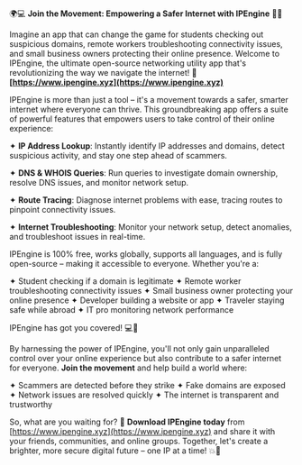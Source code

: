 🌍💻 **Join the Movement: Empowering a Safer Internet with IPEngine** 📡🔥

Imagine an app that can change the game for students checking out suspicious domains, remote workers troubleshooting connectivity issues, and small business owners protecting their online presence. Welcome to IPEngine, the ultimate open-source networking utility app that's revolutionizing the way we navigate the internet! 🔭 **[https://www.ipengine.xyz](https://www.ipengine.xyz)**

IPEngine is more than just a tool – it's a movement towards a safer, smarter internet where everyone can thrive. This groundbreaking app offers a suite of powerful features that empowers users to take control of their online experience:

✦ **IP Address Lookup**: Instantly identify IP addresses and domains, detect suspicious activity, and stay one step ahead of scammers.

✦ **DNS & WHOIS Queries**: Run queries to investigate domain ownership, resolve DNS issues, and monitor network setup.

✦ **Route Tracing**: Diagnose internet problems with ease, tracing routes to pinpoint connectivity issues.

✦ **Internet Troubleshooting**: Monitor your network setup, detect anomalies, and troubleshoot issues in real-time.

IPEngine is 100% free, works globally, supports all languages, and is fully open-source – making it accessible to everyone. Whether you're a:

✦ Student checking if a domain is legitimate
✦ Remote worker troubleshooting connectivity issues
✦ Small business owner protecting your online presence
✦ Developer building a website or app
✦ Traveler staying safe while abroad
✦ IT pro monitoring network performance

IPEngine has got you covered! 💻🌟

By harnessing the power of IPEngine, you'll not only gain unparalleled control over your online experience but also contribute to a safer internet for everyone. **Join the movement** and help build a world where:

✦ Scammers are detected before they strike
✦ Fake domains are exposed
✦ Network issues are resolved quickly
✦ The internet is transparent and trustworthy

So, what are you waiting for? 🚀 **Download IPEngine today** from [https://www.ipengine.xyz](https://www.ipengine.xyz) and share it with your friends, communities, and online groups. Together, let's create a brighter, more secure digital future – one IP at a time! 💥🌟